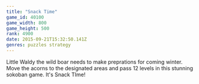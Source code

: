 ```yaml
---
title: "Snack Time"
game_id: 40100
game_width: 800
game_height: 500
rank: 4900
date: 2015-09-21T15:32:50.141Z
genres: puzzles strategy
---
```

Little Waldy the wild boar needs to make preprations for coming winter. Move the acorns to the designated areas and pass 12 levels in this stunning sokoban game. It's Snack TIme!